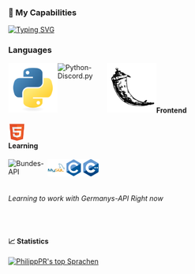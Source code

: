 

### 🏅 My Capabilities
[![Typing SVG](https://readme-typing-svg.herokuapp.com?font=verdana&size=25&duration=2000&color=F70909&vCenter=true&width=600&lines=%E2%AD%90%EF%B8%8FPython;%F0%9F%9B%A0+Python-Discord.py;%F0%9F%9B%A0+Python-Flask;%F0%9F%9B%A0+Python-WTForms;%F0%9F%9B%A0+Python-Requests;%F0%9F%9B%A0+Python-Asyncio;%F0%9F%93%9C+Python-Vorratsdatenspeicherung)](https://git.io/typing-svg)
### Languages
<img align="left" alt="Python" width="100px" src="https://github.com/devicons/devicon/blob/master/icons/python/python-original.svg" />
<img align="left" alt="Python-Discord.py" width="100px" src="https://discordpy.readthedocs.io/en/stable/_static/discord_py_logo.ico" />
<img align="left" alt="Python-Flask" width="100px" src="https://github.com/devicons/devicon/blob/master/icons/flask/flask-original.svg" />

<br /><br /><br /><br />

#### Frontend
<img align="left" alt="HTML5" width="35px" src="https://github.com/devicons/devicon/blob/master/icons/html5/html5-original.svg" />

<br />

#### Learning
<img align="left" alt="Bundes-API" width="80px" src="https://bund.dev/bundesapi.jpg" />

<img align="left" alt="MySQL" width="35px" src="https://github.com/devicons/devicon/blob/master/icons/mysql/mysql-original-wordmark.svg" />
<img align="left" alt="C" width="35px" src="https://github.com/devicons/devicon/blob/master/icons/c/c-original.svg" />
<img align="left" alt="C++" width="35px" src="https://github.com/devicons/devicon/blob/master/icons/cplusplus/cplusplus-original.svg" />

<br /><br /><br />

###### Learning to work with Germanys-API Right now


<br />

#### 📈 Statistics
[![PhilippPR's top Sprachen](https://github-readme-stats.vercel.app/api/top-langs/?username=PhilippPR)](https://philipppr.github.io)

